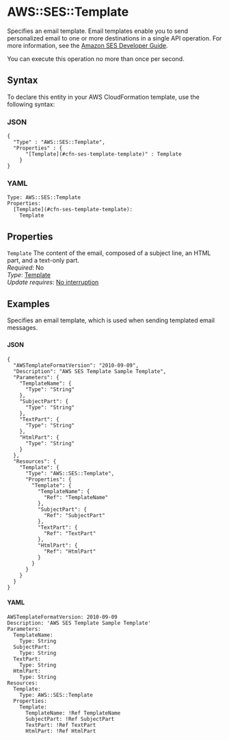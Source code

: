 # AWS::SES::Template<a name="aws-resource-ses-template"></a>

Specifies an email template\. Email templates enable you to send personalized email to one or more destinations in a single API operation\. For more information, see the [Amazon SES Developer Guide](https://docs.aws.amazon.com/ses/latest/DeveloperGuide/send-personalized-email-api.html)\.

You can execute this operation no more than once per second\.

## Syntax<a name="aws-resource-ses-template-syntax"></a>

To declare this entity in your AWS CloudFormation template, use the following syntax:

### JSON<a name="aws-resource-ses-template-syntax.json"></a>

```
{
  "Type" : "AWS::SES::Template",
  "Properties" : {
      "[Template](#cfn-ses-template-template)" : Template
    }
}
```

### YAML<a name="aws-resource-ses-template-syntax.yaml"></a>

```
Type: AWS::SES::Template
Properties: 
  [Template](#cfn-ses-template-template): 
    Template
```

## Properties<a name="aws-resource-ses-template-properties"></a>

`Template`  <a name="cfn-ses-template-template"></a>
The content of the email, composed of a subject line, an HTML part, and a text\-only part\.  
*Required*: No  
*Type*: [Template](aws-properties-ses-template-template.md)  
*Update requires*: [No interruption](https://docs.aws.amazon.com/AWSCloudFormation/latest/UserGuide/using-cfn-updating-stacks-update-behaviors.html#update-no-interrupt)

## Examples<a name="aws-resource-ses-template--examples"></a>

Specifies an email template, which is used when sending templated email messages\.

### <a name="aws-resource-ses-template--examples--"></a>

#### JSON<a name="aws-resource-ses-template--examples----json"></a>

```
{ 
  "AWSTemplateFormatVersion": "2010-09-09", 
  "Description": "AWS SES Template Sample Template", 
  "Parameters": { 
    "TemplateName": { 
      "Type": "String" 
    },
    "SubjectPart": { 
      "Type": "String" 
    }, 
    "TextPart": { 
      "Type": "String" 
    }, 
    "HtmlPart": {
      "Type": "String" 
    } 
  }, 
  "Resources": { 
    "Template": { 
      "Type": "AWS::SES::Template",
      "Properties": { 
        "Template": { 
          "TemplateName": { 
            "Ref": "TemplateName" 
          },
          "SubjectPart": { 
            "Ref": "SubjectPart" 
          }, 
          "TextPart": { 
            "Ref": "TextPart" 
          },
          "HtmlPart": { 
            "Ref": "HtmlPart" 
          } 
        } 
      } 
    } 
  } 
}
```

#### YAML<a name="aws-resource-ses-template--examples----yaml"></a>

```
AWSTemplateFormatVersion: 2010-09-09 
Description: 'AWS SES Template Sample Template' 
Parameters: 
  TemplateName: 
    Type: String 
  SubjectPart: 
    Type: String 
  TextPart: 
    Type: String 
  HtmlPart: 
    Type: String 
Resources: 
  Template: 
    Type: AWS::SES::Template 
  Properties: 
    Template: 
      TemplateName: !Ref TemplateName
      SubjectPart: !Ref SubjectPart 
      TextPart: !Ref TextPart 
      HtmlPart: !Ref HtmlPart
```
